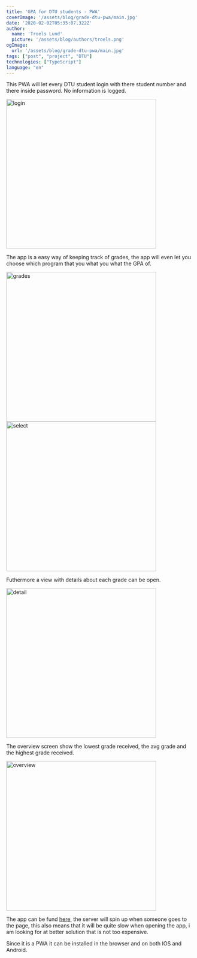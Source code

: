 ```yaml
---
title: 'GPA for DTU students - PWA'
coverImage: '/assets/blog/grade-dtu-pwa/main.jpg'
date: '2020-02-02T05:35:07.322Z'
author:
  name: 'Troels Lund'
  picture: '/assets/blog/authors/troels.png'
ogImage:
  url: '/assets/blog/grade-dtu-pwa/main.jpg'
tags: ["post", "project", "DTU"]
technologies: ["TypeScript"]
language: "en"
---
```


This PWA will let every DTU student login with there student number and there inside password. No information is logged.  

<img src="/assets/blog/grade-dtu-pwa/login.png" alt="login" style="height:400px !important;" />

The app is a easy way of keeping track of grades, the app will even let you choose which program that you what you what the GPA of.

<div class="grid lg:grid-cols-2 md:grid-cols-2 xs:grid-cols-1">
  <div class="p-2">
    <img src="/assets/blog/grade-dtu-pwa/grades.png" alt="grades" style="height:400px !important;" />
  </div>
  <div class="p-2">
    <img src="/assets/blog/grade-dtu-pwa/select.png" alt="select" style="height:400px !important;" />
  </div>
</div>

Futhermore a view with details about each grade can be open.

<img src="/assets/blog/grade-dtu-pwa/detail.png" alt="detail" style="height:400px !important;" />

The overview screen show the lowest grade received, the avg grade and the highest grade received. 

<img src="/assets/blog/grade-dtu-pwa/overview.png" alt="overview" style="height: 400px !important;" />

The app can be fund <a href="https://dtu-grade-viewer-pwa.herokuapp.com/" target="_blank">here</a>, the server will spin up when someone goes to the page, this also means that it will be quite slow when opening the app, i am looking for at better solution that is not too expensive.  

Since it is a PWA it can be installed in the browser and on both IOS and Android. 